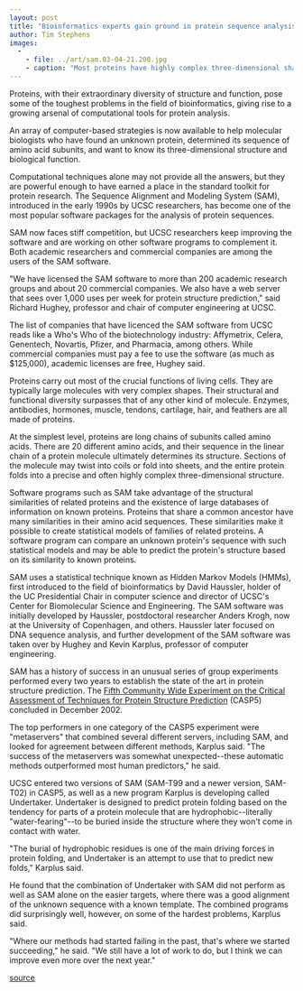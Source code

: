 ```yaml
---
layout: post
title: "Bioinformatics experts gain ground in protein sequence analysis"
author: Tim Stephens
images:
  -
    - file: ../art/sam.03-04-21.200.jpg
    - caption: "Most proteins have highly complex three-dimensional shapes. This is an image of human growth hormone. Image: Swiss Institute of Bioinformatics"
---
```


Proteins, with their extraordinary diversity of structure and function, pose some of the toughest problems in the field of bioinformatics, giving rise to a growing arsenal of computational tools for protein analysis.

An array of computer-based strategies is now available to help molecular biologists who have found an unknown protein, determined its sequence of amino acid subunits, and want to know its three-dimensional structure and biological function.   

Computational techniques alone may not provide all the answers, but they are powerful enough to have earned a place in the standard toolkit for protein research. The Sequence Alignment and Modeling System (SAM), introduced in the early 1990s by UCSC researchers, has become one of the most popular software packages for the analysis of protein sequences.   

SAM now faces stiff competition, but UCSC researchers keep improving the software and are working on other software programs to complement it. Both academic researchers and commercial companies are among the users of the SAM software.   

"We have licensed the SAM software to more than 200 academic research groups and about 20 commercial companies. We also have a web server that sees over 1,000 uses per week for protein structure prediction," said Richard Hughey, professor and chair of computer engineering at UCSC.  

The list of companies that have licenced the SAM software from UCSC reads like a Who's Who of the biotechnology industry: Affymetrix, Celera, Genentech, Novartis, Pfizer, and Pharmacia, among others. While commercial companies must pay a fee to use the software (as much as $125,000), academic licenses are free, Hughey said.  

Proteins carry out most of the crucial functions of living cells. They are typically large molecules with very complex shapes. Their structural and functional diversity surpasses that of any other kind of molecule. Enzymes, antibodies, hormones, muscle, tendons, cartilage, hair, and feathers are all made of proteins.   

At the simplest level, proteins are long chains of subunits called amino acids. There are 20 different amino acids, and their sequence in the linear chain of a protein molecule ultimately determines its structure. Sections of the molecule may twist into coils or fold into sheets, and the entire protein folds into a precise and often highly complex three-dimensional structure.  

Software programs such as SAM take advantage of the structural similarities of related proteins and the existence of large databases of information on known proteins. Proteins that share a common ancestor have many similarities in their amino acid sequences. These similarities make it possible to create statistical models of families of related proteins. A software program can compare an unknown protein's sequence with such statistical models and may be able to predict the protein's structure based on its similarity to known proteins.   

SAM uses a statistical technique known as Hidden Markov Models (HMMs), first introduced to the field of bioinformatics by David Haussler, holder of the UC Presidential Chair in computer science and director of UCSC's Center for Biomolecular Science and Engineering. The SAM software was initially developed by Haussler, postdoctoral researcher Anders Krogh, now at the University of Copenhagen, and others. Haussler later focused on DNA sequence analysis, and further development of the SAM software was taken over by Hughey and Kevin Karplus, professor of computer engineering.  

SAM has a history of success in an unusual series of group experiments performed every two years to establish the state of the art in protein structure prediction. The [Fifth Community Wide Experiment on the Critical Assessment of Techniques for Protein Structure Prediction][1] (CASP5) concluded in December 2002.   

The top performers in one category of the CASP5 experiment were "metaservers" that combined several different servers, including SAM, and looked for agreement between different methods, Karplus said. "The success of the metaservers was somewhat unexpected--these automatic methods outperformed most human predictors," he said.  

UCSC entered two versions of SAM (SAM-T99 and a newer version, SAM-T02) in CASP5, as well as a new program Karplus is developing called Undertaker. Undertaker is designed to predict protein folding based on the tendency for parts of a protein molecule that are hydrophobic--literally "water-fearing"--to be buried inside the structure where they won't come in contact with water.   

"The burial of hydrophobic residues is one of the main driving forces in protein folding, and Undertaker is an attempt to use that to predict new folds," Karplus said.   
  
He found that the combination of Undertaker with SAM did not perform as well as SAM alone on the easier targets, where there was a good alignment of the unknown sequence with a known template. The combined programs did surprisingly well, however, on some of the hardest problems, Karplus said.  

"Where our methods had started failing in the past, that's where we started succeeding," he said. "We still have a lot of work to do, but I think we can improve even more over the next year."

[1]: http://predictioncenter.llnl.gov/casp5/Casp5.html

[source](http://www1.ucsc.edu/currents/02-03/04-21/software.html "Permalink to software")
